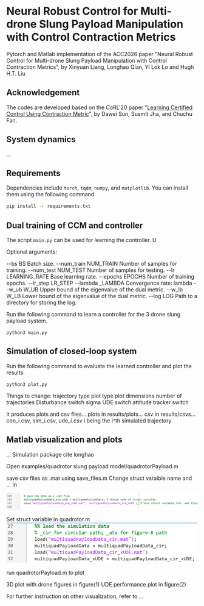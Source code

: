 # Neural Robust Control for Multi-drone Slung Payload Manipulation with Control Contraction Metrics
Pytorch and Matlab implementation of the ACC2026 paper "Neural Robust Control for Multi-drone Slung Payload Manipulation with Control Contraction Metrics", by Xinyuan Liang, Longhao Qian, Yi Lok Lo and Hugh H.T. Liu

## Acknowledgement
The codes are developed based on the CoRL'20 paper "[Learning Certified Control Using Contraction Metric](https://arxiv.org/abs/2011.12569)", by Dawei Sun, Susmit Jha, and Chuchu Fan.

## System dynamics
...

## Requirements
Dependencies include ```torch```, ```tqdm```, ```numpy```, and ```matplotlib```. You can install them using the following command.
```bash
pip install -r requirements.txt
```

## Dual training of CCM and controller
The script ```main.py``` can be used for learning the controller. U

Optional arguments:

  --bs BS               Batch size.
  --num_train NUM_TRAIN
                        Number of samples for training.
  --num_test NUM_TEST   Number of samples for testing.
  --lr LEARNING_RATE    Base learning rate.
  --epochs EPOCHS       Number of training epochs.
  --lr_step LR_STEP
  --lambda _LAMBDA      Convergence rate: lambda
  --w_ub W_UB           Upper bound of the eigenvalue of the dual metric.
  --w_lb W_LB           Lower bound of the eigenvalue of the dual metric.
  --log LOG             Path to a directory for storing the log.


Run the following command to learn a controller for the 3 drone slung payload system.
```
python3 main.py
```

## Simulation of closed-loop system
Run the following command to evaluate the learned controller and plot the results.
```
python3 plot.py
```

Things to change:
trajectory type
plot type
plot dimensions
number of trajectories
Disturbance switch
sigma
UDE switch
attitude tracker switch

It produces plots and csv files...
plots in results/plots...
csv in results/csvs...
con_i.csv, sim_i.csv, ude_i.csv
i being the i^th simulated trajectory

## Matlab visualization and plots
...
Simulation package 
cite longhao

Open examples/quadrotor slung payload model/quadrotorPayload.m


save csv files as .mat using save_files.m
Change struct varaible name and ... in

![How to save struct variable](AnimationModels-main/figures/save_file.png)


Set struct variable in quadrotor.m  
<img src="AnimationModels-main/figures/quad_struct.png" alt="Use specified struct variable" width="530"/>

run quadrotorPayload.m to plot

3D plot with drone figures in figure(1)
UDE performance plot in figure(2)

For further instruction on other visualization, refer to ...